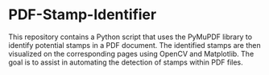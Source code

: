 # PDF-Stamp-Identifier
This repository contains a Python script that uses the PyMuPDF library to identify potential stamps in a PDF document. The identified stamps are then visualized on the corresponding pages using OpenCV and Matplotlib. The goal is to assist in automating the detection of stamps within PDF files.
